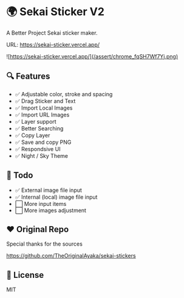 # 🌍 Sekai Sticker V2
 
A Better Project Sekai sticker maker.  

URL: https://sekai-sticker.vercel.app/

![https://sekai-sticker.vercel.app/](/assert/chrome_fqSH7Wf7Yj.png)



## 🔍 Features
- ✅ Adjustable color, stroke and spacing
- ✅ Drag Sticker and Text
- ✅ Import Local Images
- ✅ Import URL Images
- ✅ Layer support 
- ✅ Better Searching  
- ✅ Copy Layer
- ✅ Save and copy PNG
- ✅ Respondsive UI
- ✅ Night / Sky Theme

## 📝 Todo
- ✅ External image file input 
- ✅ Internal (local) image file input 
- ⬜️ More input items 
- ⬜️ More images adjustment 

## ❤ Original Repo
Special thanks for the sources  

https://github.com/TheOriginalAyaka/sekai-stickers

## 🚗 License
MIT
